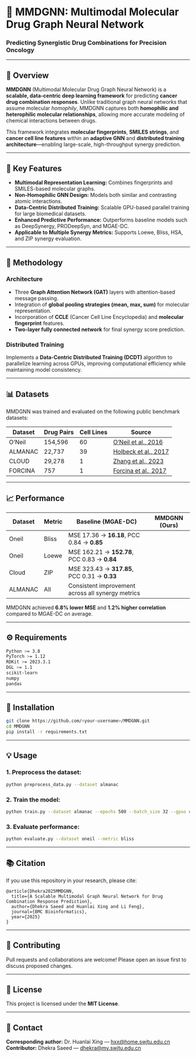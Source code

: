 # 🧬 MMDGNN: Multimodal Molecular Drug Graph Neural Network

### Predicting Synergistic Drug Combinations for Precision Oncology

---

## 📘 Overview

**MMDGNN** (Multimodal Molecular Drug Graph Neural Network) is a **scalable, data-centric deep learning framework** for predicting **cancer drug combination responses**.
Unlike traditional graph neural networks that assume molecular *homophily*, MMDGNN captures both **homophilic and heterophilic molecular relationships**, allowing more accurate modeling of chemical interactions between drugs.

This framework integrates **molecular fingerprints**, **SMILES strings**, and **cancer cell line features** within an **adaptive GNN** and **distributed training architecture**—enabling large-scale, high-throughput synergy prediction.

---

## 🚀 Key Features

* **Multimodal Representation Learning:** Combines fingerprints and SMILES-based molecular graphs.
* **Non-Homophilic GNN Design:** Models both similar and contrasting atomic interactions.
* **Data-Centric Distributed Training:** Scalable GPU-based parallel training for large biomedical datasets.
* **Enhanced Predictive Performance:** Outperforms baseline models such as DeepSynergy, PRODeepSyn, and MGAE-DC.
* **Applicable to Multiple Synergy Metrics:** Supports Loewe, Bliss, HSA, and ZIP synergy evaluation.

---

## 🧠 Methodology

### Architecture

* Three **Graph Attention Network (GAT)** layers with attention-based message passing.
* Integration of **global pooling strategies (mean, max, sum)** for molecular representation.
* Incorporation of **CCLE** (Cancer Cell Line Encyclopedia) and **molecular fingerprint** features.
* **Two-layer fully connected network** for final synergy score prediction.

### Distributed Training

Implements a **Data-Centric Distributed Training (DCDT)** algorithm to parallelize learning across GPUs, improving computational efficiency while maintaining model consistency.

---

## 📊 Datasets

MMDGNN was trained and evaluated on the following public benchmark datasets:

| Dataset | Drug Pairs | Cell Lines | Source                                                                                       |
| ------- | ---------- | ---------- | -------------------------------------------------------------------------------------------- |
| O’Neil  | 154,596    | 60         | [O’Neil et al., 2016](https://mct.aacrjournals.org/content/15/6/1155)                        |
| ALMANAC | 22,737     | 39         | [Holbeck et al., 2017](https://cancerres.aacrjournals.org/content/77/13/3564)                |
| CLOUD   | 29,278     | 1          | [Zhang et al., 2023](https://www.nature.com/articles/s42003-023-04741-5)                     |
| FORCINA | 757        | 1          | [Forcina et al., 2017](https://www.cell.com/cell-systems/fulltext/S2405-4712%2817%2930441-5) |

---

## 📈 Performance

| Dataset | Metric | Baseline (MGAE-DC)                                | **MMDGNN (Ours)** |
| ------- | ------ | ------------------------------------------------- | ----------------- |
| Oneil   | Bliss  | MSE 17.36 → **16.18**, PCC 0.84 → **0.85**        |                   |
| Oneil   | Loewe  | MSE 162.21 → **152.78**, PCC 0.83 → **0.84**      |                   |
| Cloud   | ZIP    | MSE 323.43 → **317.85**, PCC 0.31 → **0.33**      |                   |
| ALMANAC | All    | Consistent improvement across all synergy metrics |                   |

MMDGNN achieved **6.8% lower MSE** and **1.2% higher correlation** compared to MGAE-DC on average.

---

## ⚙️ Requirements

```bash
Python >= 3.8
PyTorch >= 1.12
RDKit >= 2023.3.1
DGL >= 1.1
scikit-learn
numpy
pandas
```

---

## 🧬 Installation

```bash
git clone https://github.com/<your-username>/MMDGNN.git
cd MMDGNN
pip install -r requirements.txt
```

---

## 💡 Usage

### 1. Preprocess the dataset:

```bash
python preprocess_data.py --dataset almanac
```

### 2. Train the model:

```bash
python train.py --dataset almanac --epochs 500 --batch_size 32 --gpus 4
```

### 3. Evaluate performance:

```bash
python evaluate.py --dataset oneil --metric bliss
```

---

## 📚 Citation

If you use this repository in your research, please cite:

```
@article{Dhekra2025MMDGNN,
  title={A Scalable Multimodal Graph Neural Network for Drug Combination Response Prediction},
  author={Dhekra Saeed and Huanlai Xing and Li Feng},
  journal={BMC Bioinformatics},
  year={2025}
}
```

---

## 🤝 Contributing

Pull requests and collaborations are welcome!
Please open an issue first to discuss proposed changes.

---

## 📜 License

This project is licensed under the **MIT License**.

---

## 📧 Contact

**Corresponding author:**
Dr. Huanlai Xing — [hxx@home.swjtu.edu.cn](mailto:hxx@home.swjtu.edu.cn)
**Contributor:** Dhekra Saeed — [dhekra@my.swjtu.edu.cn](mailto:dhekra@my.swjtu.edu.cn)
